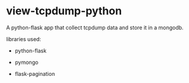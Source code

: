 # view-tcpdump-python
A python-flask app that collect tcpdump data and store it in a mongodb.

libraries used:

  - python-flask

  - pymongo

  - flask-pagination
